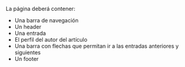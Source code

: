 La página deberá contener:

 - Una barra de navegación
 - Un header
 - Una entrada
 - El perfil del autor del artículo
 - Una barra con flechas que permitan ir a las entradas anteriores y siguientes
 - Un footer